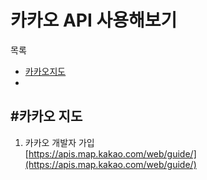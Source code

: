 # 카카오 API 사용해보기

목록

- [카카오지도](#카카오지도)
- []()

## #카카오 지도

1. 카카오 개발자 가입<br>
   [https://apis.map.kakao.com/web/guide/](https://apis.map.kakao.com/web/guide/)
